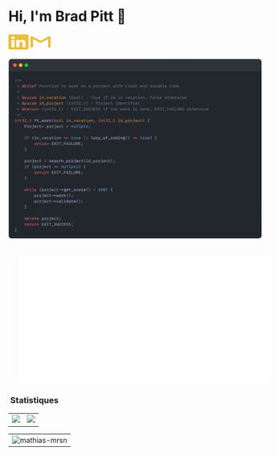 # Hi, I'm Brad Pitt 👋

<a href="https://www.linkedin.com/in/mathias-mauraisin/" target="blank"><img align="center" src="./icons/linkedin.svg" alt="https://www.linkedin.com/in/mathias-mauraisin/" height="30" width="40" /></a>
<a href="emailto:mathias.mauraisin.pro@gmail.com" target="blank"><img align="center" src="./icons/gmail.svg" alt="redrew" height="30" width="40" /></a>




![snap](images/Snap_dark.png?raw=true)


<!-- [![My Skills](https://skillicons.dev/icons?i=c,cpp,html,css,js,ts,)](https://skillicons.dev) -->

<br>

<img src="./icons.svg" style="margin-left: 20px">




### &nbsp;Statistiques



<!-- [![mamaurai's 42 stats](https://badge42.vercel.app/api/v2/cl1l4qz93000609l4yixitcl4/stats?cursusId=21&coalitionId=45)](https://github.com/JaeSeoKim/badge42) -->



<table style="border: 0px solid black;; border-collapse: collapse;">
  <tr>
    <td valign="top" style="border: 0px solid black;"><img src="https://github-readme-stats.vercel.app/api/top-langs/?username=mathias-mrsn&layout=compact&bg_color=22272E&title_color=f8f8f8&text_color=f8f8f8&icon_color=f8f8f8&border_color=22272E"/></td>
    <td valign="top" style="border: 0px solid black;"><img src="https://github-readme-stats.vercel.app/api?username=mathias-mrsn&show_icons=true&title_color=ffffff&icon_color=34abeb&text_color=daf7dc&bg_color=22272E"/></td>
  </tr>
</table>
<table style="border: 0px solid black;; border-collapse: collapse;">
  <tr>
    <td style="border: 0px solid black;"><img align="center" src="https://streak-stats.demolab.com?user=mathias-mrsn&theme=github-dark-dimmed" alt="mathias-mrsn" /></td>
  </tr>
</table>